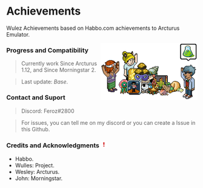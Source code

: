 # Achievements
Wulez Achievements based on Habbo.com achievements to Arcturus Emulator.

<img src="https://raw.githubusercontent.com/Wulles/eyethatseeseverything/master/achievements/ragezone.gif" align="right">

### Progress and Compatibility

> Currently work Since Arcturus 1.12, and Since Morningstar 2.

> Last update: *Base*.

### Contact and Suport

> Discord: Feroz#2800

> For issues, you can tell me on my discord or you can create a Issue in this Github.

### Credits and Acknowledgments <img src="https://raw.githubusercontent.com/Wulles/eyethatseeseverything/master/icon_10.png">

* Habbo.
* Wulles: Project.
* Wesley: Arcturus.
* John: Morningstar.